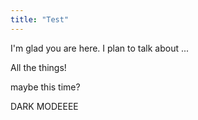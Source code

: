 ```yaml
---
title: "Test"
---
```


I'm glad you are here. I plan to talk about ...

All the things!

maybe this time?

DARK MODEEEE
